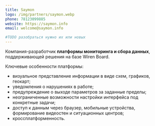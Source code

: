 ```yaml
---
title: Saymon
logo: /img/partners/saymon.webp
phone: 78123099885
website: https://saymon.info
email: welcome@saymon.info

#TODO разобраться нужно их или новых
---
```


Компания-разработчик **платформы мониторинга и сбора данных**, поддерживающей решения на базе Wiren Board.


Ключевые особенности платформы:
* визуальное представление информации в виде схем, графиков, геокарт;
* уведомления о нарушениях в работе;
* предупреждение о выходе параметров за заданные пределы;
* неограниченные возможности настройки интерфейса под конкретные задачи;
* доступ к данным через браузер, мобильные устройства, формирование видеостен и ситуационных центров;
* кроссплатформенность.
